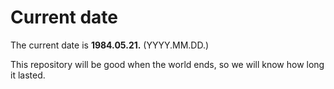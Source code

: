# Current date

The current date is **1984.05.21.** (YYYY.MM.DD.)

This repository will be good when the world ends, so we will know how long it lasted.